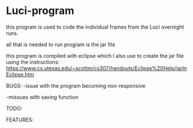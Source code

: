 # Luci-program

this program is used to code the individual frames from the Luci overnight runs.

all that is needed to run program is the jar file

this program is compiled with eclipse which I also use to create the jar file using the instructions: https://www.cs.utexas.edu/~scottm/cs307/handouts/Eclipse%20Help/jarInEclipse.htm

BUGS:
-issue with the program becoming non-responsive

-missues with saving function

TODO:

FEATURES:
